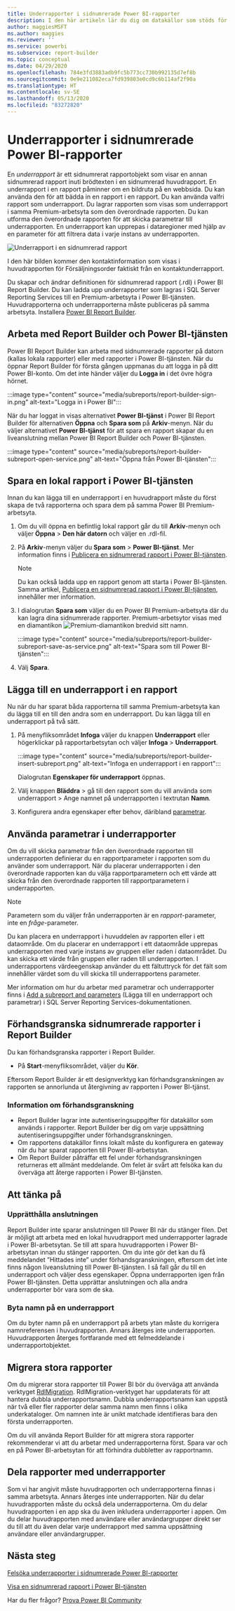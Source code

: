 ```yaml
---
title: Underrapporter i sidnumrerade Power BI-rapporter
description: I den här artikeln lär du dig om datakällor som stöds för sidnumrerade rapporter i Power BI-tjänsten samt hur du ansluter till Azure SQL Database-datakällor.
author: maggiesMSFT
ms.author: maggies
ms.reviewer: ''
ms.service: powerbi
ms.subservice: report-builder
ms.topic: conceptual
ms.date: 04/29/2020
ms.openlocfilehash: 784e3fd3883adb9fc5b773cc730b992135d7ef8b
ms.sourcegitcommit: 0e9e211082eca7fd939803e0cd9c6b114af2f90a
ms.translationtype: HT
ms.contentlocale: sv-SE
ms.lasthandoff: 05/13/2020
ms.locfileid: "83272820"
---
```

# <a name="subreports-in-power-bi-paginated-reports"></a>Underrapporter i sidnumrerade Power BI-rapporter

En *underrapport* är ett sidnumrerat rapportobjekt som visar en annan sidnumrerad rapport inuti brödtexten i en sidnumrerad huvudrapport. En underrapport i en rapport påminner om en bildruta på en webbsida. Du kan använda den för att bädda in en rapport i en rapport. Du kan använda valfri rapport som underrapport. Du lagrar rapporten som visas som underrapport i samma Premium-arbetsyta som den överordnade rapporten. Du kan utforma den överordnade rapporten för att skicka parametrar till underrapporten. En underrapport kan upprepas i dataregioner med hjälp av en parameter för att filtrera data i varje instans av underrapporten.  
  
 ![Underrapport i en sidnumrerad rapport](media/subreports/paginated-report-subreport.png "Underrapport för sidnumrerad rapport")  
  
 I den här bilden kommer den kontaktinformation som visas i huvudrapporten för Försäljningsorder faktiskt från en kontaktunderrapport.  
  
Du skapar och ändrar definitionen för sidnumrerad rapport (.rdl) i Power BI Report Builder. Du kan ladda upp underrapporter som lagras i SQL Server Reporting Services till en Premium-arbetsyta i Power BI-tjänsten. Huvudrapporterna och underrapporterna måste publiceras på samma arbetsyta. Installera [Power BI Report Builder](https://go.microsoft.com/fwlink/?linkid=2086513).
  
## <a name="work-with-report-builder-and-the-power-bi-service"></a>Arbeta med Report Builder och Power BI-tjänsten

Power BI Report Builder kan arbeta med sidnumrerade rapporter på datorn (kallas lokala rapporter) eller med rapporter i Power BI-tjänsten.  När du öppnar Report Builder för första gången uppmanas du att logga in på ditt Power BI-konto. Om det inte händer väljer du **Logga in** i det övre högra hörnet.

:::image type="content" source="media/subreports/report-builder-sign-in.png" alt-text="Logga in i Power BI":::

När du har loggat in visas alternativet **Power BI-tjänst** i Power BI Report Builder för alternativen **Öppna** och **Spara som** på **Arkiv**-menyn. När du väljer alternativet **Power BI-tjänst** för att spara en rapport skapar du en liveanslutning mellan Power BI Report Builder och Power BI-tjänsten. 

:::image type="content" source="media/subreports/report-builder-subreport-open-service.png" alt-text="Öppna från Power BI-tjänsten":::

## <a name="save-a-local-report-to-the-power-bi-service"></a>Spara en lokal rapport i Power BI-tjänsten

Innan du kan lägga till en underrapport i en huvudrapport måste du först skapa de två rapporterna och spara dem på samma Power BI Premium-arbetsyta. 

1. Om du vill öppna en befintlig lokal rapport går du till **Arkiv**-menyn och väljer **Öppna** > **Den här datorn** och väljer en .rdl-fil.  

2. På **Arkiv**-menyn väljer du **Spara som** > **Power BI-tjänst**.  Mer information finns i [Publicera en sidnumrerad rapport i Power BI-tjänsten](paginated-reports-save-to-power-bi-service.md).

    > [!NOTE]
    > Du kan också ladda upp en rapport genom att starta i Power BI-tjänsten. Samma artikel, [Publicera en sidnumrerad rapport i Power BI-tjänsten](paginated-reports-save-to-power-bi-service.md), innehåller mer information.

3. I dialogrutan **Spara som** väljer du en Power BI Premium-arbetsyta där du kan lagra dina sidnumrerade rapporter.  Premium-arbetsytor visas med en diamantikon ![Premium-diamantikon](media/subreports/report-builder-premium-diamond.png) bredvid sitt namn.

    :::image type="content" source="media/subreports/report-builder-subreport-save-as-service.png" alt-text="Spara som till Power BI-tjänsten":::

4. Välj **Spara**.

## <a name="add-a-subreport-to-a-report"></a>Lägga till en underrapport i en rapport

Nu när du har sparat båda rapporterna till samma Premium-arbetsyta kan du lägga till en till den andra som en underrapport. Du kan lägga till en underrapport på två sätt. 

1. På menyfliksområdet **Infoga** väljer du knappen **Underrapport** eller högerklickar på rapportarbetsytan och väljer **Infoga** > **Underrapport**.

    :::image type="content" source="media/subreports/report-builder-insert-subreport.png" alt-text="Infoga en underrapport i en rapport":::

    Dialogrutan **Egenskaper för underrapport** öppnas.  

2. Välj knappen **Bläddra** > gå till den rapport som du vill använda som underrapport > Ange namnet på underrapporten i textrutan **Namn**.

3. Konfigurera andra egenskaper efter behov, däribland [parametrar](#use-parameters-in-subreports).

## <a name="use-parameters-in-subreports"></a>Använda parametrar i underrapporter  
 Om du vill skicka parametrar från den överordnade rapporten till underrapporten definierar du en rapportparameter i rapporten som du använder som underrapport. När du placerar underrapporten i den överordnade rapporten kan du välja rapportparametern och ett värde att skicka från den överordnade rapporten till rapportparametern i underrapporten.  
  
> [!NOTE]  
> Parametern som du väljer från underrapporten är en *rapport*-parameter, inte en *fråge*-parameter.  
  
 Du kan placera en underrapport i huvuddelen av rapporten eller i ett dataområde. Om du placerar en underrapport i ett dataområde upprepas underrapporten med varje instans av gruppen eller raden i dataområdet. Du kan skicka ett värde från gruppen eller raden till underrapporten. I underrapportens värdeegenskap använder du ett fältuttryck för det fält som innehåller värdet som du vill skicka till underrapportens parameter.  
  
 Mer information om hur du arbetar med parametrar och underrapporter finns i [Add a subreport and parameters](https://docs.microsoft.com/sql/reporting-services/report-design/add-a-subreport-and-parameters-report-builder-and-ssrs) (Lägga till en underrapport och parametrar) i SQL Server Reporting Services-dokumentationen.  

## <a name="preview-paginated-reports-in-report-builder"></a>Förhandsgranska sidnumrerade rapporter i Report Builder

Du kan förhandsgranska rapporter i Report Builder.

- På **Start**-menyfliksområdet, väljer du **Kör**. 

Eftersom Report Builder är ett designverktyg kan förhandsgranskningen av rapporten se annorlunda ut återgivning av rapporten i Power BI-tjänst.

### <a name="notes-about-previewing"></a>Information om förhandsgranskning

- Report Builder lagrar inte autentiseringsuppgifter för datakällor som används i rapporter.  Report Builder ber dig om varje uppsättning autentiseringsuppgifter under förhandsgranskningen.  
- Om rapportens datakällor finns lokalt måste du konfigurera en gateway när du har sparat rapporten till Power BI-arbetsytan.
- Om Report Builder påträffar ett fel under förhandsgranskningen returneras ett allmänt meddelande.  Om felet är svårt att felsöka kan du överväga att återge rapporten i Power BI-tjänsten.  

## <a name="considerations"></a>Att tänka på

### <a name="maintaining-the-connection"></a>Upprätthålla anslutningen

Report Builder inte sparar anslutningen till Power BI när du stänger filen.  Det är möjligt att arbeta med en lokal huvudrapport med underrapporter lagrade i Power BI-arbetsytan. Se till att spara huvudrapporten i Power BI-arbetsytan innan du stänger rapporten.  Om du inte gör det kan du få meddelandet ”Hittades inte” under förhandsgranskningen, eftersom det inte finns någon liveanslutning till Power BI-tjänsten.  I så fall går du till en underrapport och väljer dess egenskaper.  Öppna underrapporten igen från Power BI-tjänsten.  Detta upprättar anslutningen och alla andra underrapporter bör vara som de ska.

### <a name="renaming-a-subreport"></a>Byta namn på en underrapport

Om du byter namn på en underrapport på arbets ytan måste du korrigera namnreferensen i huvudrapporten. Annars återges inte underrapporten. Huvudrapporten återges fortfarande med ett felmeddelande i underrapportobjektet.

## <a name="migrate-large-reports"></a>Migrera stora rapporter

Om du migrerar stora rapporter till Power BI bör du överväga att använda verktyget [RdlMigration](../guidance/migrate-ssrs-reports-to-power-bi.md).  RdlMigration-verktyget har uppdaterats för att hantera dubbla underrapportsnamn.  Dubbla underrapportsnamn kan uppstå när två eller fler rapporter delar samma namn men finns i olika underkataloger.  Om namnen inte är unikt matchade identifieras bara den första underrapporten.

Om du vill använda Report Builder för att migrera stora rapporter rekommenderar vi att du arbetar med underrapporterna först. Spara var och en på Power BI-arbetsytan för att förhindra dubbletter av rapportnamn.

## <a name="share-reports-with-subreports"></a>Dela rapporter med underrapporter

Som vi har angivit måste huvudrapporten och underrapporterna finnas i samma arbetsyta. Annars återges inte underrapporten. När du delar huvudrapporten måste du också dela underrapporterna. Om du delar huvudrapporten i en app ska du även inkludera underrapporter i appen. Om du delar huvudrapporten med användare eller användargrupper direkt ser du till att du även delar varje underrapport med samma uppsättning användare eller användargrupper.
  
## <a name="next-steps"></a>Nästa steg

[Felsöka underrapporter i sidnumrerade Power BI-rapporter](subreports-troubleshoot.md)

[Visa en sidnumrerad rapport i Power BI-tjänsten](../consumer/paginated-reports-view-power-bi-service.md)

Har du fler frågor? [Prova Power BI Community](https://community.powerbi.com/)
